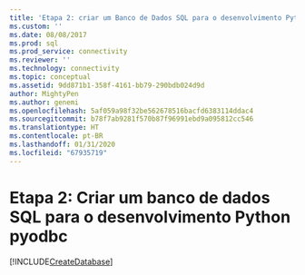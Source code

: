 ```yaml
---
title: 'Etapa 2: criar um Banco de Dados SQL para o desenvolvimento Python pyodbc| Microsoft Docs'
ms.custom: ''
ms.date: 08/08/2017
ms.prod: sql
ms.prod_service: connectivity
ms.reviewer: ''
ms.technology: connectivity
ms.topic: conceptual
ms.assetid: 9dd871b1-358f-4161-bb79-290bdb024d9d
author: MightyPen
ms.author: genemi
ms.openlocfilehash: 5af059a98f32be562678516bacfd6383114ddac4
ms.sourcegitcommit: b78f7ab9281f570b87f96991ebd9a095812cc546
ms.translationtype: HT
ms.contentlocale: pt-BR
ms.lasthandoff: 01/31/2020
ms.locfileid: "67935719"
---
```

# <a name="step-2-create-a-sql-database-for-pyodbc-python-development"></a>Etapa 2: Criar um banco de dados SQL para o desenvolvimento Python pyodbc

[!INCLUDE[CreateDatabase](../../../includes/createdatabase.md)]

